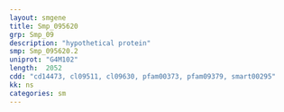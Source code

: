 ```yaml
---
layout: smgene
title: Smp_095620
grp: Smp_09
description: "hypothetical protein"
smp: Smp_095620.2
uniprot: "G4M102"
length:  2052
cdd: "cd14473, cl09511, cl09630, pfam00373, pfam09379, smart00295"
kk: ns
categories: sm
---
```

